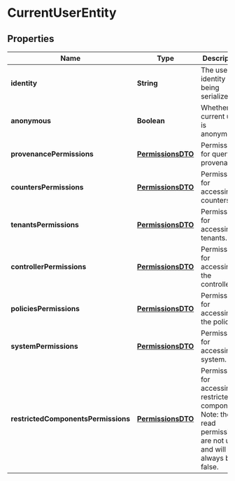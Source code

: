 
# CurrentUserEntity

## Properties
Name | Type | Description | Notes
------------ | ------------- | ------------- | -------------
**identity** | **String** | The user identity being serialized. |  [optional]
**anonymous** | **Boolean** | Whether the current user is anonymous. |  [optional]
**provenancePermissions** | [**PermissionsDTO**](PermissionsDTO.md) | Permissions for querying provenance. |  [optional]
**countersPermissions** | [**PermissionsDTO**](PermissionsDTO.md) | Permissions for accessing counters. |  [optional]
**tenantsPermissions** | [**PermissionsDTO**](PermissionsDTO.md) | Permissions for accessing tenants. |  [optional]
**controllerPermissions** | [**PermissionsDTO**](PermissionsDTO.md) | Permissions for accessing the controller. |  [optional]
**policiesPermissions** | [**PermissionsDTO**](PermissionsDTO.md) | Permissions for accessing the policies. |  [optional]
**systemPermissions** | [**PermissionsDTO**](PermissionsDTO.md) | Permissions for accessing system. |  [optional]
**restrictedComponentsPermissions** | [**PermissionsDTO**](PermissionsDTO.md) | Permissions for accessing restricted components. Note: the read permission are not used and will always be false. |  [optional]



